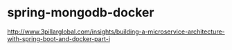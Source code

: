 # spring-mongodb-docker
http://www.3pillarglobal.com/insights/building-a-microservice-architecture-with-spring-boot-and-docker-part-i

